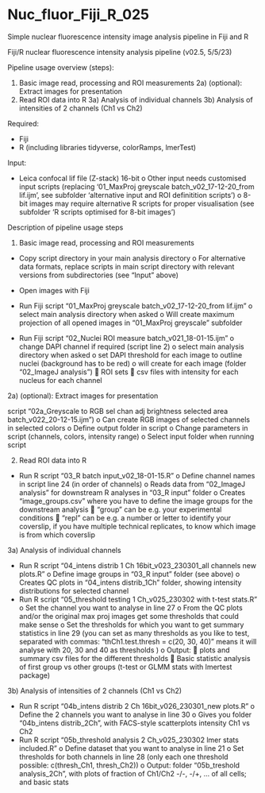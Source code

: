 # Nuc_fluor_Fiji_R_025
Simple nuclear fluorescence intensity image analysis pipeline in Fiji and R

Fiji/R nuclear fluorescence intensity analysis pipeline (v02.5, 5/5/23)

Pipeline usage overview (steps):

1) Basic image read, processing and ROI measurements
2a) (optional): Extract images for presentation
2) Read ROI data into R
3a) Analysis of individual channels
3b) Analysis of intensities of 2 channels (Ch1 vs Ch2)

Required: 
-	Fiji
-	R (including libraries tidyverse, colorRamps, lmerTest)

Input:
-	Leica confocal lif file (Z-stack) 16-bit
o	Other input needs customised input scripts (replacing ‘01_MaxProj greyscale batch_v02_17-12-20_from lif.ijm’, see subfolder ‘alternative input and ROI definitition scripts’)
o	8-bit images may require alternative R scripts for proper visualisation (see subfolder ‘R scripts optimised for 8-bit images’)


Description of pipeline usage steps

1) Basic image read, processing and ROI measurements

-	Copy script directory in your main analysis directory
o	For alternative data formats, replace scripts in main script directory with relevant versions from subdirectories (see “Input” above) 
-	Open images with Fiji

-	Run Fiji script “01_MaxProj greyscale batch_v02_17-12-20_from lif.ijm” 
o	select main analysis directory when asked
o	Will create maximum projection of all opened images in “01_MaxProj greyscale” subfolder 
-	Run Fiji script “02_Nuclei ROI measure batch_v021_18-01-15.ijm” 
o	change DAPI channel if required (script line 2) 
o	select main analysis directory when asked
o	set DAPI threshold for each image to outline nuclei (background has to be red)
o	will create for each image (folder “02_ImageJ analysis”)
	ROI sets 
	csv files with intensity for each nucleus for each channel


2a) (optional): Extract images for presentation

script “02a_Greyscale to RGB sel chan adj brightness selected area batch_v022_20-12-15.ijm”)
o	Can create RGB images of selected channels in selected colors 
o	Define output folder in script
o	Change parameters in script (channels, colors, intensity range)
o	Select input folder when running script


2) Read ROI data into R

-	Run R script “03_R batch input_v02_18-01-15.R”
o	Define channel names in script line 24 (in order of channels)
o	Reads data from “02_ImageJ analysis” for downstream R analyses in “03_R input” folder
o	Creates “image_groups.csv” where you have to define the image groups for the downstream analysis 
	“group” can be e.g. your experimental conditions
	“repl” can be e.g. a number or letter to identify your coverslip, if you have multiple technical replicates, to know which image is from which coverslip


3a) Analysis of individual channels

-	Run R script “04_intens distrib 1 Ch 16bit_v023_230301_all channels new plots.R”
o	Define image groups in “03_R input” folder (see above)
o	Creates QC plots in “04_intens distrib_1Ch” folder, showing intensity distributions for selected channel
-	Run R script “05_threshold testing 1 Ch_v025_230302 with t-test stats.R”
o	Set the channel you want to analyse in line 27
o	From the QC plots and/or the original max proj images get some thresholds that could make sense
o	Set the thresholds for which you want to get summary statistics in line 29 (you can set as many thresholds as you like to test, separated with commas: “thCh1.test.thresh = c(20, 30, 40)” means it will analyse with 20, 30 and 40 as thresholds )
o	Output:
	 plots and summary csv files for the different thresholds
	Basic statistic analysis of first group vs other groups (t-test or GLMM stats with lmertest package)


3b) Analysis of intensities of 2 channels (Ch1 vs Ch2)

-	Run R script “04b_intens distrib 2 Ch 16bit_v026_230301_new plots.R”
o	Define the 2 channels you want to analyse in line 30
o	Gives you folder “04b_intens distrib_2Ch”, with FACS-style scatterplots intensity Ch1 vs Ch2
-	Run R script “05b_threshold analysis 2 Ch_v025_230302 lmer stats included.R”
o	Define dataset that you want to analyse in line 21
o	Set thresholds for both channels in line 28 (only each one threshold possible: c(thresh_Ch1, thresh_Ch2))
o	Output: folder “05b_treshold analysis_2Ch”, with plots of fraction of Ch1/Ch2 -/-, -/+, … of all cells; and basic stats
